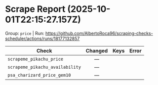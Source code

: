 # Scrape Report (2025-10-01T22:15:27.157Z)

Group: `price`  |  Run: https://github.com/AlbertoRoca96/scraping-checks-scheduler/actions/runs/18177132857

| Check | Changed | Keys | Error |
|---|:---:|:--|:--|
| `scrapeme_pikachu_price` | — |  |  |
| `scrapeme_pikachu_availability` | — |  |  |
| `psa_charizard_price_gem10` | — |  |  |
